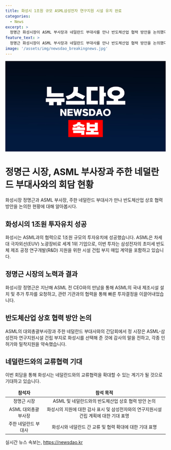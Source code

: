 ```yaml
---
title: 화성시 1조원 규모 ASML삼성전자 연구지원 시설 유치 완료
categories:
  - News
excerpt: >
  정명근 화성시장이 ASML 부사장과 네덜란드 부대사를 만나 반도체산업 협력 방안을 논의했다. ASML은 화성시에 1조원을 투자해 삼성전자와의 연구개발을 지원하기 위한 시설을 건립할 예정이다. 이는 화성시가 K-반도체 핵심도시 도약을 위해 지난해부터 노력한 결과로, 정 시장은 ASML 프로젝트의 성공을 위해 다양한 인허가 및 지원 서비스를 제공할 것이라고 밝혔다. 또한, 네덜란드 부대사도 화성시와의 협력을 확대할 수 있는 계기가 될 것으로 기대했다.
feature_text: >
  정명근 화성시장이 ASML 부사장과 네덜란드 부대사를 만나 반도체산업 협력 방안을 논의했다. ASML은 화성시에 1조원을 투자해 삼성전자와의 연구개발을 지원하기 위한 시설을 건립할 예정이다. 이는 화성시가 K-반도체 핵심도시 도약을 위해 지난해부터 노력한 결과로, 정 시장은 ASML 프로젝트의 성공을 위해 다양한 인허가 및 지원 서비스를 제공할 것이라고 밝혔다. 또한, 네덜란드 부대사도 화성시와의 협력을 확대할 수 있는 계기가 될 것으로 기대했다.
image: '/assets/img/newsdao_breakingnews.jpg'
---
```


<p><img src="/assets/img/newsdao_breakingnews.jpg" alt="ontimetimes 속보" /></p>

<h1>정명근 시장, ASML 부사장과 주한 네덜란드 부대사와의 회담 현황</h1>

<p data-ke-size="size16">화성시장 정명근과 ASML 부사장, 주한 네덜란드 부대사가 만나 반도체산업 상호 협력 방안을 논의한 현황에 대해 알아봅시다.</p>

<h2 data-ke-size="size26">화성시의 1조원 투자유치 성공</h2>

<p>화성시는 ASML과의 협력으로 1조원 규모의 투자유치에 성공했습니다. ASML은 차세대 극자외선(EUV) 노광장비로 세계 1위 기업으로, 이번 투자는 삼성전자의 초미세 반도체 제조 공정 연구개발(R&D) 지원을 위한 시설 건립 부지 매입 계약을 포함하고 있습니다.</p>

<h2 data-ke-size="size26">정명근 시장의 노력과 결과</h2>

<p>화성시장 정명근은 지난해 ASML 전 CEO와의 만남을 통해 ASML의 국내 제조시설 설치 및 추가 투자를 요청하고, 관련 기관과의 협력을 통해 빠른 투자결정을 이끌어내었습니다.</p>

<h2 data-ke-size="size26">반도체산업 상호 협력 방안 논의</h2>

<p>ASML의 대외총괄부사장과 주한 네덜란드 부대사와의 간담회에서 정 시장은 ASML-삼성전자 연구지원시설 건립 부지로 화성시를 선택해 준 것에 감사의 말을 전하고, 각종 인허가와 밀착지원을 약속했습니다.</p>

<h2 data-ke-size="size26">네덜란드와의 교류협력 기대</h2>

<p>이번 회담을 통해 화성시는 네덜란드와의 교류협력을 확대할 수 있는 계기가 될 것으로 기대하고 있습니다.</p>

<table>
    <thead>
        <tr>
            <td style="text-align: center; height: 17px;"><b>참석자</b></td>
            <td style="text-align: center; height: 17px;"><b>참석 목적</b></td>
        </tr>
    </thead>
    <tbody>
        <tr>
            <td style="text-align: center; height: 17px;">정명근 시장</td>
            <td style="text-align: center; height: 17px;">ASML 및 네덜란드와의 반도체산업 상호 협력 방안 논의</td>
        </tr>
        <tr>
            <td style="text-align: center; height: 17px;">ASML 대외총괄부사장</td>
            <td style="text-align: center; height: 17px;">화성시의 지원에 대한 감사 표시 및 삼성전자와의 연구지원시설 건립 계획에 대한 기대 표명</td>
        </tr>
        <tr>
            <td style="text-align: center; height: 17px;">주한 네덜란드 부대사</td>
            <td style="text-align: center; height: 17px;">화성시와 네덜란드 간 교류 및 협력 확대에 대한 기대 표명</td>
        </tr>
    </tbody>
</table>
실시간 뉴스 속보는, <a href="https://newsdao.kr" rel="dofollow">https://newsdao.kr</a>


